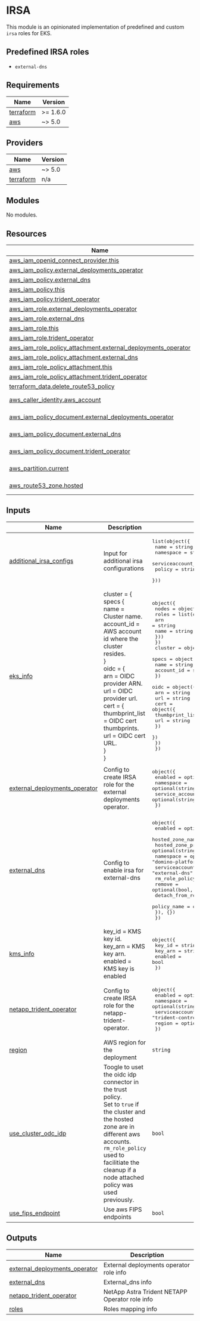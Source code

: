# IRSA

This module is an opinionated implementation of predefined and custom `irsa` roles for EKS.

## Predefined IRSA roles

* `external-dns`

<!-- BEGINNING OF PRE-COMMIT-TERRAFORM DOCS HOOK -->
## Requirements

| Name | Version |
|------|---------|
| <a name="requirement_terraform"></a> [terraform](#requirement\_terraform) | >= 1.6.0 |
| <a name="requirement_aws"></a> [aws](#requirement\_aws) | ~> 5.0 |

## Providers

| Name | Version |
|------|---------|
| <a name="provider_aws"></a> [aws](#provider\_aws) | ~> 5.0 |
| <a name="provider_terraform"></a> [terraform](#provider\_terraform) | n/a |

## Modules

No modules.

## Resources

| Name | Type |
|------|------|
| [aws_iam_openid_connect_provider.this](https://registry.terraform.io/providers/hashicorp/aws/latest/docs/resources/iam_openid_connect_provider) | resource |
| [aws_iam_policy.external_deployments_operator](https://registry.terraform.io/providers/hashicorp/aws/latest/docs/resources/iam_policy) | resource |
| [aws_iam_policy.external_dns](https://registry.terraform.io/providers/hashicorp/aws/latest/docs/resources/iam_policy) | resource |
| [aws_iam_policy.this](https://registry.terraform.io/providers/hashicorp/aws/latest/docs/resources/iam_policy) | resource |
| [aws_iam_policy.trident_operator](https://registry.terraform.io/providers/hashicorp/aws/latest/docs/resources/iam_policy) | resource |
| [aws_iam_role.external_deployments_operator](https://registry.terraform.io/providers/hashicorp/aws/latest/docs/resources/iam_role) | resource |
| [aws_iam_role.external_dns](https://registry.terraform.io/providers/hashicorp/aws/latest/docs/resources/iam_role) | resource |
| [aws_iam_role.this](https://registry.terraform.io/providers/hashicorp/aws/latest/docs/resources/iam_role) | resource |
| [aws_iam_role.trident_operator](https://registry.terraform.io/providers/hashicorp/aws/latest/docs/resources/iam_role) | resource |
| [aws_iam_role_policy_attachment.external_deployments_operator](https://registry.terraform.io/providers/hashicorp/aws/latest/docs/resources/iam_role_policy_attachment) | resource |
| [aws_iam_role_policy_attachment.external_dns](https://registry.terraform.io/providers/hashicorp/aws/latest/docs/resources/iam_role_policy_attachment) | resource |
| [aws_iam_role_policy_attachment.this](https://registry.terraform.io/providers/hashicorp/aws/latest/docs/resources/iam_role_policy_attachment) | resource |
| [aws_iam_role_policy_attachment.trident_operator](https://registry.terraform.io/providers/hashicorp/aws/latest/docs/resources/iam_role_policy_attachment) | resource |
| [terraform_data.delete_route53_policy](https://registry.terraform.io/providers/hashicorp/terraform/latest/docs/resources/data) | resource |
| [aws_caller_identity.aws_account](https://registry.terraform.io/providers/hashicorp/aws/latest/docs/data-sources/caller_identity) | data source |
| [aws_iam_policy_document.external_deployments_operator](https://registry.terraform.io/providers/hashicorp/aws/latest/docs/data-sources/iam_policy_document) | data source |
| [aws_iam_policy_document.external_dns](https://registry.terraform.io/providers/hashicorp/aws/latest/docs/data-sources/iam_policy_document) | data source |
| [aws_iam_policy_document.trident_operator](https://registry.terraform.io/providers/hashicorp/aws/latest/docs/data-sources/iam_policy_document) | data source |
| [aws_partition.current](https://registry.terraform.io/providers/hashicorp/aws/latest/docs/data-sources/partition) | data source |
| [aws_route53_zone.hosted](https://registry.terraform.io/providers/hashicorp/aws/latest/docs/data-sources/route53_zone) | data source |

## Inputs

| Name | Description | Type | Default | Required |
|------|-------------|------|---------|:--------:|
| <a name="input_additional_irsa_configs"></a> [additional\_irsa\_configs](#input\_additional\_irsa\_configs) | Input for additional irsa configurations | <pre>list(object({<br>    name                = string<br>    namespace           = string<br>    serviceaccount_name = string<br>    policy              = string #json<br>  }))</pre> | `[]` | no |
| <a name="input_eks_info"></a> [eks\_info](#input\_eks\_info) | cluster = {<br>      specs {<br>        name            = Cluster name.<br>        account\_id      = AWS account id where the cluster resides.<br>      }<br>      oidc = {<br>        arn = OIDC provider ARN.<br>        url = OIDC provider url.<br>        cert = {<br>          thumbprint\_list = OIDC cert thumbprints.<br>          url             = OIDC cert URL.<br>      }<br>    } | <pre>object({<br>    nodes = object({<br>      roles = list(object({<br>        arn  = string<br>        name = string<br>      }))<br>    })<br>    cluster = object({<br>      specs = object({<br>        name       = string<br>        account_id = string<br>      })<br>      oidc = object({<br>        arn = string<br>        url = string<br>        cert = object({<br>          thumbprint_list = list(string)<br>          url             = string<br>        })<br>      })<br>    })<br>  })</pre> | n/a | yes |
| <a name="input_external_deployments_operator"></a> [external\_deployments\_operator](#input\_external\_deployments\_operator) | Config to create IRSA role for the external deployments operator. | <pre>object({<br>    enabled              = optional(bool, false)<br>    namespace            = optional(string, "domino-compute")<br>    service_account_name = optional(string, "pham-juno-operator")<br>  })</pre> | `{}` | no |
| <a name="input_external_dns"></a> [external\_dns](#input\_external\_dns) | Config to enable irsa for external-dns | <pre>object({<br>    enabled             = optional(bool, false)<br>    hosted_zone_name    = optional(string, null)<br>    hosted_zone_private = optional(string, false)<br>    namespace           = optional(string, "domino-platform")<br>    serviceaccount_name = optional(string, "external-dns")<br>    rm_role_policy = optional(object({<br>      remove           = optional(bool, false)<br>      detach_from_role = optional(bool, false)<br>      policy_name      = optional(string, "")<br>    }), {})<br>  })</pre> | `{}` | no |
| <a name="input_kms_info"></a> [kms\_info](#input\_kms\_info) | key\_id  = KMS key id.<br>    key\_arn = KMS key arn.<br>    enabled = KMS key is enabled | <pre>object({<br>    key_id  = string<br>    key_arn = string<br>    enabled = bool<br>  })</pre> | n/a | yes |
| <a name="input_netapp_trident_operator"></a> [netapp\_trident\_operator](#input\_netapp\_trident\_operator) | Config to create IRSA role for the netapp-trident-operator. | <pre>object({<br>    enabled             = optional(bool, false)<br>    namespace           = optional(string, "trident")<br>    serviceaccount_name = optional(string, "trident-controller")<br>    region              = optional(string)<br>  })</pre> | `{}` | no |
| <a name="input_region"></a> [region](#input\_region) | AWS region for the deployment | `string` | n/a | yes |
| <a name="input_use_cluster_odc_idp"></a> [use\_cluster\_odc\_idp](#input\_use\_cluster\_odc\_idp) | Toogle to uset the oidc idp connector in the trust policy.<br>    Set to `true` if the cluster and the hosted zone are in different aws accounts.<br>    `rm_role_policy` used to facilitiate the cleanup if a node attached policy was used previously. | `bool` | `true` | no |
| <a name="input_use_fips_endpoint"></a> [use\_fips\_endpoint](#input\_use\_fips\_endpoint) | Use aws FIPS endpoints | `bool` | `false` | no |

## Outputs

| Name | Description |
|------|-------------|
| <a name="output_external_deployments_operator"></a> [external\_deployments\_operator](#output\_external\_deployments\_operator) | External deployments operator role info |
| <a name="output_external_dns"></a> [external\_dns](#output\_external\_dns) | External\_dns info |
| <a name="output_netapp_trident_operator"></a> [netapp\_trident\_operator](#output\_netapp\_trident\_operator) | NetApp Astra Trident NETAPP Operator role info |
| <a name="output_roles"></a> [roles](#output\_roles) | Roles mapping info |
<!-- END OF PRE-COMMIT-TERRAFORM DOCS HOOK -->
